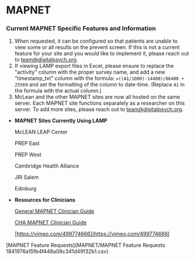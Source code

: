 # MAPNET

### Current MAPNET Specific Features and Information

1. When requested, it can be configured so that patients are unable to view some or all results on the prevent screen. If this is not a current feature for your site and you would like to implement it, please reach out to [team@digitalpsych.org](mailto:team@digitalpsych.org).
2. If viewing LAMP export files in Excel, please ensure to replace the "activity" column with the proper survey name, and add a new "timestamp_txt" column with the formula: `=((A1/1000)-14400)/86400 + 25569` and set the formatting of the column to date-time. (Replace `A1` in the formula with the actual column.)
3. McLean and the other MAPNET sites are now all hosted on the same server. Each MAPNET site functions separately as a researcher on this server. To add more sites, please reach out to [team@digitalpsych.org](mailto:team@digitalpsych.org).
- **MAPNET Sites Currently Using LAMP**

    McLEAN LEAP Center

    PREP East

    PREP West

    Cambridge Health Alliance

    JRI Salem

    Edinburg

- **Resources for Clinicians**

    [General MAPNET Clinician Guide](MAPNET/LAMP_Clinician_Guide_MAPNET.pptx)

    [CHA MAPNET Clinician Guide](MAPNET/Start_Here!_(LAMP)_w__Pics.docx)

    [https://vimeo.com/499774666](https://vimeo.com/499774666)

[MAPNET Feature Requests](MAPNET/MAPNET Feature Requests 1841976a15fb4f448a08c341d49f32b1.csv)